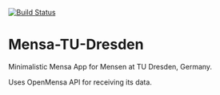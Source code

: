 [![Build Status](https://travis-ci.org/MaX-Lo/Mensa-TU-Dresden.svg?branch=master)](https://travis-ci.org/MaX-Lo/Mensa-TU-Dresden)

# Mensa-TU-Dresden
Minimalistic Mensa App for Mensen at TU Dresden, Germany.

Uses OpenMensa API for receiving its data.
